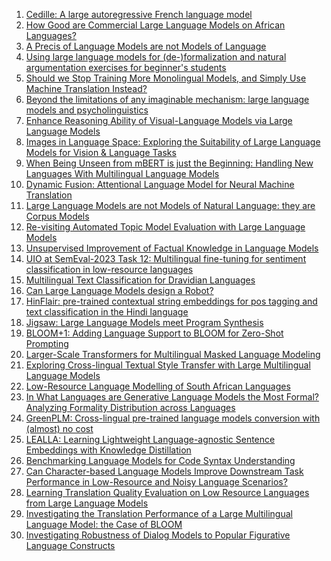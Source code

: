 1. [Cedille: A large autoregressive French language model](http://arxiv.org/abs/2202.03371v1)
2. [How Good are Commercial Large Language Models on African Languages?](http://arxiv.org/abs/2305.06530v1)
3. [A Precis of Language Models are not Models of Language](http://arxiv.org/abs/2205.07634v1)
4. [Using large language models for (de-)formalization and natural
  argumentation exercises for beginner's students](http://arxiv.org/abs/2304.06186v1)
5. [Should we Stop Training More Monolingual Models, and Simply Use Machine
  Translation Instead?](http://arxiv.org/abs/2104.10441v1)
6. [Beyond the limitations of any imaginable mechanism: large language
  models and psycholinguistics](http://arxiv.org/abs/2303.00077v1)
7. [Enhance Reasoning Ability of Visual-Language Models via Large Language
  Models](http://arxiv.org/abs/2305.13267v1)
8. [Images in Language Space: Exploring the Suitability of Large Language
  Models for Vision & Language Tasks](http://arxiv.org/abs/2305.13782v1)
9. [When Being Unseen from mBERT is just the Beginning: Handling New
  Languages With Multilingual Language Models](http://arxiv.org/abs/2010.12858v2)
10. [Dynamic Fusion: Attentional Language Model for Neural Machine
  Translation](http://arxiv.org/abs/1909.04879v1)
11. [Large Language Models are not Models of Natural Language: they are
  Corpus Models](http://arxiv.org/abs/2112.07055v2)
12. [Re-visiting Automated Topic Model Evaluation with Large Language Models](http://arxiv.org/abs/2305.12152v1)
13. [Unsupervised Improvement of Factual Knowledge in Language Models](http://arxiv.org/abs/2304.01597v1)
14. [UIO at SemEval-2023 Task 12: Multilingual fine-tuning for sentiment
  classification in low-resource languages](http://arxiv.org/abs/2304.14189v1)
15. [Multilingual Text Classification for Dravidian Languages](http://arxiv.org/abs/2112.01705v1)
16. [Can Large Language Models design a Robot?](http://arxiv.org/abs/2303.15324v1)
17. [HinFlair: pre-trained contextual string embeddings for pos tagging and
  text classification in the Hindi language](http://arxiv.org/abs/2101.06949v1)
18. [Jigsaw: Large Language Models meet Program Synthesis](http://arxiv.org/abs/2112.02969v1)
19. [BLOOM+1: Adding Language Support to BLOOM for Zero-Shot Prompting](http://arxiv.org/abs/2212.09535v2)
20. [Larger-Scale Transformers for Multilingual Masked Language Modeling](http://arxiv.org/abs/2105.00572v1)
21. [Exploring Cross-lingual Textual Style Transfer with Large Multilingual
  Language Models](http://arxiv.org/abs/2206.02252v1)
22. [Low-Resource Language Modelling of South African Languages](http://arxiv.org/abs/2104.00772v1)
23. [In What Languages are Generative Language Models the Most Formal?
  Analyzing Formality Distribution across Languages](http://arxiv.org/abs/2302.12299v1)
24. [GreenPLM: Cross-lingual pre-trained language models conversion with
  (almost) no cost](http://arxiv.org/abs/2211.06993v2)
25. [LEALLA: Learning Lightweight Language-agnostic Sentence Embeddings with
  Knowledge Distillation](http://arxiv.org/abs/2302.08387v1)
26. [Benchmarking Language Models for Code Syntax Understanding](http://arxiv.org/abs/2210.14473v1)
27. [Can Character-based Language Models Improve Downstream Task Performance
  in Low-Resource and Noisy Language Scenarios?](http://arxiv.org/abs/2110.13658v1)
28. [Learning Translation Quality Evaluation on Low Resource Languages from
  Large Language Models](http://arxiv.org/abs/2302.03491v1)
29. [Investigating the Translation Performance of a Large Multilingual
  Language Model: the Case of BLOOM](http://arxiv.org/abs/2303.01911v2)
30. [Investigating Robustness of Dialog Models to Popular Figurative Language
  Constructs](http://arxiv.org/abs/2110.00687v1)
